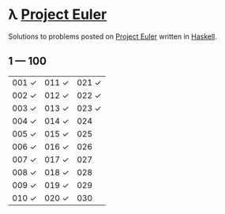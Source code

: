 # λ [Project Euler](https://projecteuler.net)

Solutions to problems posted on [Project Euler](https://projecteuler.net) written in [Haskell](http://haskell.org).

## 1 — 100

|       |       |       |
| ----- | ----- | ----- |
| 001 ✓ | 011 ✓ | 021 ✓ |
| 002 ✓ | 012 ✓ | 022 ✓ |
| 003 ✓ | 013 ✓ | 023 ✓ |
| 004 ✓ | 014 ✓ | 024   |
| 005 ✓ | 015 ✓ | 025   |
| 006 ✓ | 016 ✓ | 026   |
| 007 ✓ | 017 ✓ | 027   |
| 008 ✓ | 018 ✓ | 028   |
| 009 ✓ | 019 ✓ | 029   |
| 010 ✓ | 020 ✓ | 030   |
